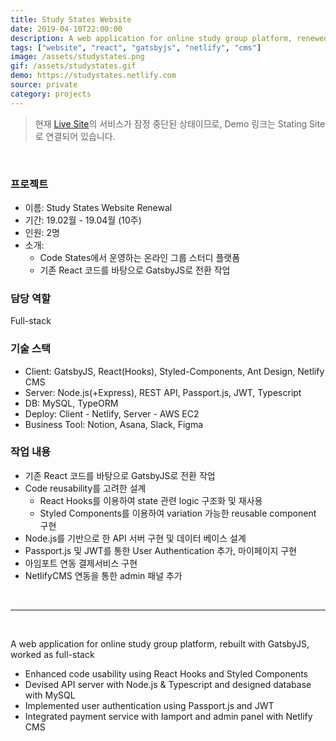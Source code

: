 ```yaml
---
title: Study States Website
date: 2019-04-10T22:00:00
description: A web application for online study group platform, renewed by GatsbyJS
tags: ["website", "react", "gatsbyjs", "netlify", "cms"]
image: /assets/studystates.png
gif: /assets/studystates.gif
demo: https://studystates.netlify.com
source: private
category: projects
---
```


> 현재 [Live Site](https://studystates.net/)의 서비스가 잠정 중단된 상태이므로, Demo 링크는 Stating Site로 연결되어 있습니다.

<br />

### 프로젝트

- 이름: Study States Website Renewal
- 기간: 19.02월 - 19.04월 (10주)
- 인원: 2명
- 소개:
  - Code States에서 운영하는 온라인 그룹 스터디 플랫폼
  - 기존 React 코드를 바탕으로 GatsbyJS로 전환 작업

### 담당 역할

Full-stack

### 기술 스택

- Client: GatsbyJS, React(Hooks), Styled-Components, Ant Design, Netlify CMS
- Server: Node.js(+Express), REST API, Passport.js, JWT, Typescript
- DB: MySQL, TypeORM
- Deploy: Client - Netlify, Server - AWS EC2
- Business Tool: Notion, Asana, Slack, Figma

### 작업 내용

- 기존 React 코드를 바탕으로 GatsbyJS로 전환 작업
- Code reusability를 고려한 설계
  - React Hooks를 이용하여 state 관련 logic 구조화 및 재사용
  - Styled Components를 이용하여 variation 가능한 reusable component 구현
- Node.js를 기반으로 한 API 서버 구현 및 데이터 베이스 설계
- Passport.js 및 JWT를 통한 User Authentication 추가, 마이페이지 구현
- 아임포트 연동 결제서비스 구현
- NetlifyCMS 연동을 통한 admin 패널 추가

<br />

---

<br />

A web application for online study group platform, rebuilt with GatsbyJS, worked as full-stack  
- Enhanced code usability using React Hooks and Styled Components
- Devised API server with Node.js & Typescript and designed database with MySQL 
- Implemented user authentication using Passport.js and JWT  
- Integrated payment service with Iamport and admin panel with Netlify CMS
